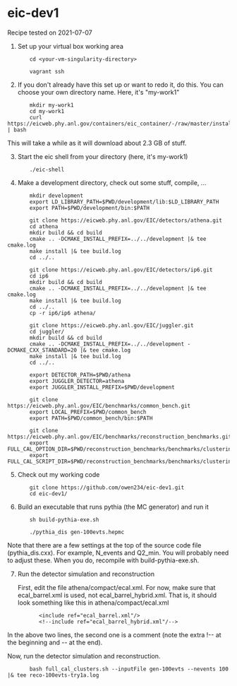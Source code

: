 # eic-dev1

Recipe tested on 2021-07-07


1.  Set up your virtual box working area
```
       cd <your-vm-singularity-directory>
       
       vagrant ssh
```

2.  If you don't already have this set up or want to redo it, do this.
    You can choose your own directory name.  Here, it's "my-work1"
```
       mkdir my-work1    
       cd my-work1       
       curl https://eicweb.phy.anl.gov/containers/eic_container/-/raw/master/install.sh | bash
```

   This will take a while as it will download about 2.3 GB of stuff.
    
    
3.  Start the eic shell from your directory (here, it's my-work1)
```
       ./eic-shell
```

4.  Make a development directory, check out some stuff, compile, ...
```
       mkdir development
       export LD_LIBRARY_PATH=$PWD/development/lib:$LD_LIBRARY_PATH
       export PATH=$PWD/development/bin:$PATH

       git clone https://eicweb.phy.anl.gov/EIC/detectors/athena.git
       cd athena
       mkdir build && cd build
       cmake .. -DCMAKE_INSTALL_PREFIX=../../development |& tee cmake.log
       make install |& tee build.log
       cd ../..

       git clone https://eicweb.phy.anl.gov/EIC/detectors/ip6.git
       cd ip6
       mkdir build && cd build
       cmake .. -DCMAKE_INSTALL_PREFIX=../../development |& tee cmake.log
       make install |& tee build.log
       cd ../..
       cp -r ip6/ip6 athena/

       git clone https://eicweb.phy.anl.gov/EIC/juggler.git
       cd juggler/
       mkdir build && cd build
       cmake .. -DCMAKE_INSTALL_PREFIX=../../development -DCMAKE_CXX_STANDARD=20 |& tee cmake.log
       make install |& tee build.log
       cd ../..

       export DETECTOR_PATH=$PWD/athena
       export JUGGLER_DETECTOR=athena
       export JUGGLER_INSTALL_PREFIX=$PWD/development

       git clone https://eicweb.phy.anl.gov/EIC/benchmarks/common_bench.git
       export LOCAL_PREFIX=$PWD/common_bench
       export PATH=$PWD/common_bench/bin:$PATH

       git clone https://eicweb.phy.anl.gov/EIC/benchmarks/reconstruction_benchmarks.git
       export FULL_CAL_OPTION_DIR=$PWD/reconstruction_benchmarks/benchmarks/clustering/options
       export FULL_CAL_SCRIPT_DIR=$PWD/reconstruction_benchmarks/benchmarks/clustering/scripts
```

5. Check out my working code
```
       git clone https://github.com/owen234/eic-dev1.git
       cd eic-dev1/
```


6. Build an executable that runs pythia (the MC generator) and run it
```
       sh build-pythia-exe.sh

       ./pythia_dis gen-100evts.hepmc
```
   Note that there are a few settings at the top of the source code file (pythia_dis.cxx).
   For example, N_events and Q2_min.  You will probably need to adjust these.  When you do,
   recompile with build-pythia-exe.sh.


7. Run the detector simulation and reconstruction

     First, edit the file athena/compact/ecal.xml.  For now, make sure that ecal_barrel.xml is used,
     not ecal_barrel_hybrid.xml.  That is, it should look something like this in athena/compact/ecal.xml

```
          <include ref="ecal_barrel.xml"/>
          <!--include ref="ecal_barrel_hybrid.xml"/-->
```

  In the above two lines, the second one is a comment (note the extra !-- at the beginning and -- at the end).

  Now, run the detector simulation and reconstruction.

```
       bash full_cal_clusters.sh --inputFile gen-100evts --nevents 100 |& tee reco-100evts-try1a.log
```

